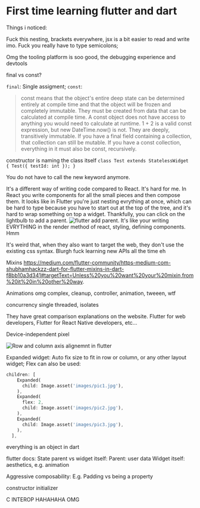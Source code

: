 # First time learning flutter and dart

Things i noticed:

Fuck this nesting, brackets everywhere, jsx is a bit easier to read and write imo.
Fuck you really have to type semicolons;

Omg the tooling platform is soo good, the debugging experience and devtools

final vs const?

`final`: Single assigment;
`const`:

> const means that the object's entire deep state can be determined entirely at compile time and that the object will be frozen and completely immutable.
> They must be created from data that can be calculated at compile time. A const object does not have access to anything you would need to calculate at runtime. 1 + 2 is a valid const expression, but new DateTime.now() is not.
> They are deeply, transitively immutable. If you have a final field containing a collection, that collection can still be mutable. If you have a const collection, everything in it must also be const, recursively.

constructor is naming the class itself
`class Test extends StatelessWidget { Test({ testId: int }); }`

You do not have to call the new keyword anymore.

It's a different way of writing code compared to React.
It's hard for me. In React you write components for all the small pieces and then compose them.
It looks like in Flutter you're just nesting evrything at once, which can be hard to type because you have to start out at the top of the tree, and it's hard to wrap something on top a widget. Thankfully, you can click on the lightbulb to add a parent. ![flutter add parent](images/flutter_add_parent.svg).
It's like your writing EVRYTHING in the render method of react, styling, defining components. Hmm

It's weird that, when they also want to target the web, they don't use the existing css syntax. Blurgh fuck learning new APIs all the time eh

Mixins
https://medium.com/flutter-community/https-medium-com-shubhamhackzz-dart-for-flutter-mixins-in-dart-f8bb10a3d341#targetText=Unless%20you%20want%20your%20mixin,from%20it%20in%20other%20way.

Animations omg complex, cleanup, controller, animation, tweeen, wtf

concurrency
single threaded, isolates

They have great comparison explanations on the website. Flutter for web developers, Flutter for React Native developers, etc...

Device-independent pixel


![Row and column axis alignemnt in flutter](./images/row_column_alignment)


Expanded widget: Auto fix size to fit in row or column, or any other layout widget;
Flex can also be used:
```dart
children: [
    Expanded(
      child: Image.asset('images/pic1.jpg'),
    ),
    Expanded(
      flex: 2,
      child: Image.asset('images/pic2.jpg'),
    ),
    Expanded(
      child: Image.asset('images/pic3.jpg'),
    ),
  ],
```

everything is an object in dart


flutter docs: 
State parent vs widget itself:
Parent: user data
Widget itself: aesthetics, e.g. animation

Aggressive composability:
E.g. Padding vs being a property


constructor initializer


C INTEROP HAHAHAHA OMG

